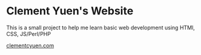 # Clement Yuen's Website
This is a small project to help me learn basic web development using HTMl, CSS, JS/Perl/PHP

[clementcyuen.com](https://ccyuen.github.io)

